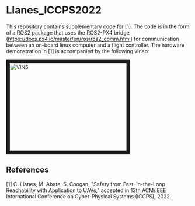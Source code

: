 # Llanes_ICCPS2022
This repository contains supplementary code for [1]. The code is in the form of a ROS2 package that uses the ROS2-PX4 bridge (https://docs.px4.io/master/en/ros/ros2_comm.html) for communication between an on-board linux computer and a flight controller. The hardware demonstration in [1] is accompanied by the following video: 

<a href="https://youtu.be/3d-EXwFlcQg" target="_blank"><img src="https://img.youtube.com/vi/3d-EXwFlcQg/hqdefault.jpg" 
alt="VINS" width="320" height="240" border="10" /></a>

## References
[1] C. Llanes, M. Abate, S. Coogan, "Safety from Fast, In-the-Loop Reachability with Application to UAVs," accepted in 13th ACM/IEEE International Conference on Cyber-Physical Systems (ICCPS), 2022.
